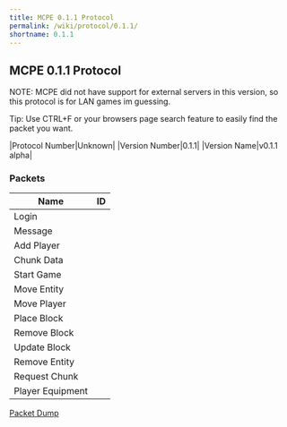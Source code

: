 ```yaml
---
title: MCPE 0.1.1 Protocol
permalink: /wiki/protocol/0.1.1/
shortname: 0.1.1
---
```

## MCPE 0.1.1 Protocol  
NOTE: MCPE did not have support for external servers in this version, so this protocol is for LAN games im guessing.

Tip: Use CTRL+F or your browsers page search feature to easily find the packet you want.  
   
|Protocol Number|Unknown|
|Version Number|0.1.1|
|Version Name|v0.1.1 alpha|
   
### Packets

|Name|ID|
|----|--|
|Login||
|Message||
|Add Player||
|Chunk Data||
|Start Game||
|Move Entity||
|Move Player||
|Place Block||
|Remove Block||
|Update Block||
|Remove Entity||
|Request Chunk||
|Player Equipment||

[Packet Dump](http://pe.thediamondyt.tk/wiki/versions/0.1.1/dumps/packetdump.txt)
